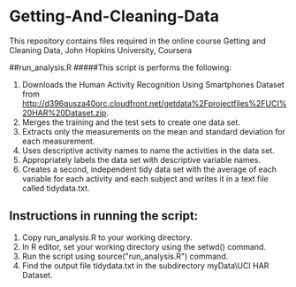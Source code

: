 # Getting-And-Cleaning-Data
This repository contains files required in the online course Getting and Cleaning Data, John Hopkins University, Coursera

##run_analysis.R
#####This script is performs the following:
1. Downloads the Human Activity Recognition Using Smartphones Dataset from http://d396qusza40orc.cloudfront.net/getdata%2Fprojectfiles%2FUCI%20HAR%20Dataset.zip.
2. Merges the training and the test sets to create one data set.
3. Extracts only the measurements on the mean and standard deviation for each measurement. 
4. Uses descriptive activity names to name the activities in the data set.
5. Appropriately labels the data set with descriptive variable names. 
6. Creates a second, independent tidy data set with the average of each variable for each activity and each subject and writes it in a text file called tidydata.txt.

## Instructions in running the script: 
1. Copy run_analysis.R to your working directory.
2. In R editor, set your working directory using the setwd() command.
3. Run the script using source("run_analysis.R") command.
4. Find the output file tidydata.txt in the subdirectory myData\UCI HAR Dataset.
